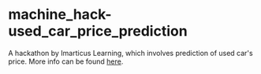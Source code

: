 # machine_hack-used_car_price_prediction

A hackathon by Imarticus Learning, which involves prediction of used car's price. More info can be found <a href='https://www.machinehack.com/course/predicting-the-costs-of-used-cars-hackathon-by-imarticus/'>here</a>.

